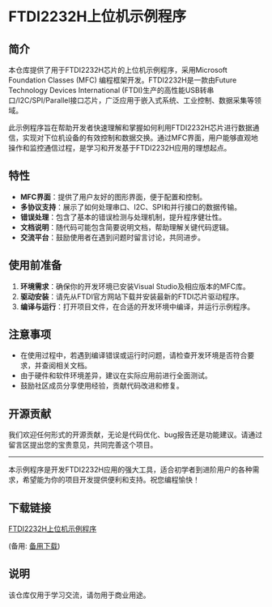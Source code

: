 # FTDI2232H上位机示例程序

## 简介
本仓库提供了用于FTDI2232H芯片的上位机示例程序，采用Microsoft Foundation Classes (MFC) 编程框架开发。FTDI2232H是一款由Future Technology Devices International (FTDI)生产的高性能USB转串口/I2C/SPI/Parallel接口芯片，广泛应用于嵌入式系统、工业控制、数据采集等领域。

此示例程序旨在帮助开发者快速理解和掌握如何利用FTDI2232H芯片进行数据通信，实现对下位机设备的有效控制和数据交换。通过MFC界面，用户能够直观地操作和监控通信过程，是学习和开发基于FTDI2232H应用的理想起点。

## 特性
- **MFC界面**：提供了用户友好的图形界面，便于配置和控制。
- **多协议支持**：展示了如何处理串口、I2C、SPI和并行接口的数据传输。
- **错误处理**：包含了基本的错误检测与处理机制，提升程序健壮性。
- **文档说明**：随代码可能包含简要说明文档，帮助理解关键代码逻辑。
- **交流平台**：鼓励使用者在遇到问题时留言讨论，共同进步。

## 使用前准备
1. **环境需求**：确保你的开发环境已安装Visual Studio及相应版本的MFC库。
2. **驱动安装**：请先从FTDI官方网站下载并安装最新的FTDI芯片驱动程序。
3. **编译与运行**：打开项目文件，在合适的开发环境中编译，并运行示例程序。

## 注意事项
- 在使用过程中，若遇到编译错误或运行时问题，请检查开发环境是否符合要求，并查阅相关文档。
- 由于硬件和软件环境差异，建议在实际应用前进行全面测试。
- 鼓励社区成员分享使用经验，贡献代码改进和修复。

## 开源贡献
我们欢迎任何形式的开源贡献，无论是代码优化、bug报告还是功能建议。请通过留言区提出您的宝贵意见，共同完善这个项目。

---

本示例程序是开发FTDI2232H应用的强大工具，适合初学者到进阶用户的各种需求，希望能为你的项目开发提供便利和支持。祝您编程愉快！

## 下载链接
[FTDI2232H上位机示例程序](https://pan.quark.cn/s/ee64611299dc) 

(备用: [备用下载](https://pan.baidu.com/s/1gT62iOZvZ8xWW-cTqgTW_w?pwd=1234))

## 说明

该仓库仅用于学习交流，请勿用于商业用途。
